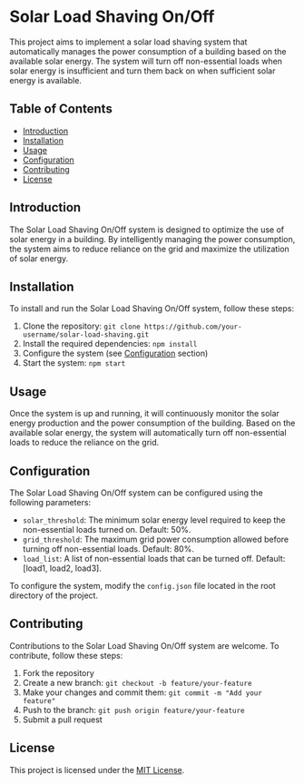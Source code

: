 # Solar Load Shaving On/Off

This project aims to implement a solar load shaving system that automatically manages the power consumption of a building based on the available solar energy. The system will turn off non-essential loads when solar energy is insufficient and turn them back on when sufficient solar energy is available.

## Table of Contents

- [Introduction](#introduction)
- [Installation](#installation)
- [Usage](#usage)
- [Configuration](#configuration)
- [Contributing](#contributing)
- [License](#license)

## Introduction

The Solar Load Shaving On/Off system is designed to optimize the use of solar energy in a building. By intelligently managing the power consumption, the system aims to reduce reliance on the grid and maximize the utilization of solar energy.

## Installation

To install and run the Solar Load Shaving On/Off system, follow these steps:

1. Clone the repository: `git clone https://github.com/your-username/solar-load-shaving.git`
2. Install the required dependencies: `npm install`
3. Configure the system (see [Configuration](#configuration) section)
4. Start the system: `npm start`

## Usage

Once the system is up and running, it will continuously monitor the solar energy production and the power consumption of the building. Based on the available solar energy, the system will automatically turn off non-essential loads to reduce the reliance on the grid.

## Configuration

The Solar Load Shaving On/Off system can be configured using the following parameters:

- `solar_threshold`: The minimum solar energy level required to keep the non-essential loads turned on. Default: 50%.
- `grid_threshold`: The maximum grid power consumption allowed before turning off non-essential loads. Default: 80%.
- `load_list`: A list of non-essential loads that can be turned off. Default: [load1, load2, load3].

To configure the system, modify the `config.json` file located in the root directory of the project.

## Contributing

Contributions to the Solar Load Shaving On/Off system are welcome. To contribute, follow these steps:

1. Fork the repository
2. Create a new branch: `git checkout -b feature/your-feature`
3. Make your changes and commit them: `git commit -m "Add your feature"`
4. Push to the branch: `git push origin feature/your-feature`
5. Submit a pull request

## License

This project is licensed under the [MIT License](LICENSE).
